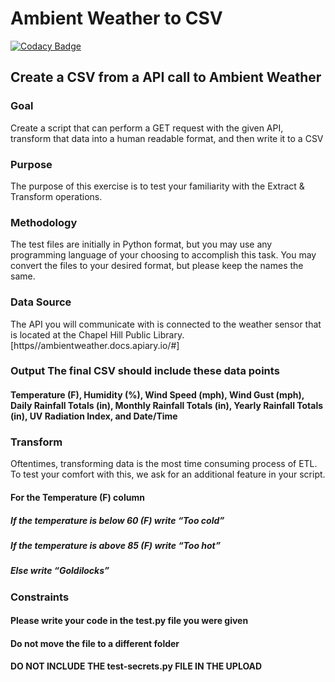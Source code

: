 # Ambient Weather to CSV
[![Codacy Badge](https//api.codacy.com/project/badge/Grade/fc2c86b867c54f7a927fe251bd61b4bc)](https//www.codacy.com/app/dave_9/ambientweather-CH?utm_source=github.com&amp;utm_medium=referral&amp;utm_content=Pcolar/ambientweather-CH&amp;utm_campaign=Badge_Grade)

## Create a CSV from a API call to Ambient Weather

### Goal 
Create a script that can perform a GET request with the given API, transform that data into a human readable format, and then write it to a CSV

### Purpose 
The purpose of this exercise is to test your familiarity with the Extract & Transform operations.

### Methodology 
The test files are initially in Python format, but you may use any programming
language of your choosing to accomplish this task. You may convert the files to
your desired format, but please keep the names the same.

### Data Source
The API you will communicate with is connected to the weather sensor that is located at the Chapel Hill Public Library.
[https//ambientweather.docs.apiary.io/#]

### Output The final CSV should include these data points
#### Temperature (F), Humidity (%), Wind Speed (mph), Wind Gust (mph), Daily Rainfall Totals (in), Monthly Rainfall Totals (in), Yearly Rainfall Totals (in), UV Radiation Index, and Date/Time

### Transform
Oftentimes, transforming data is the most time consuming process of ETL. To test
your comfort with this, we ask for an additional feature in your script.
#### For the Temperature (F) column
##### If the temperature is below 60 (F) write “Too cold”
##### If the temperature is above 85 (F) write “Too hot”
##### Else write “Goldilocks”

### Constraints
#### Please write your code in the test.py file you were given
#### Do not move the file to a different folder 
#### DO NOT INCLUDE THE test-secrets.py FILE IN THE UPLOAD
